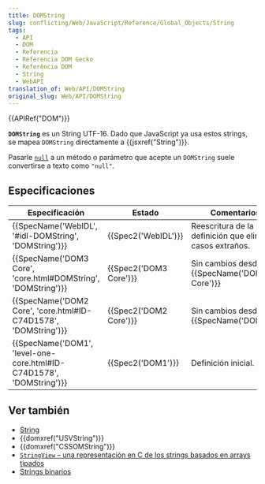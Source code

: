 ```yaml
---
title: DOMString
slug: conflicting/Web/JavaScript/Reference/Global_Objects/String
tags:
  - API
  - DOM
  - Referencia
  - Referencia DOM Gecko
  - Referência DOM
  - String
  - WebAPI
translation_of: Web/API/DOMString
original_slug: Web/API/DOMString
---
```

{{APIRef("DOM")}}

**`DOMString`** es un String UTF-16. Dado que JavaScript ya usa estos strings, se mapea `DOMString` directamente a {{jsxref("String")}}.

Pasarle [`null`](/en-US/docs/Web/JavaScript/Reference/Global_Objects/null) a un método o parámetro que acepte un `DOMString` suele convertirse a texto como `"null"`.

## Especificaciones

| Especificación                                                                               | Estado                       | Comentarios                                              |
| -------------------------------------------------------------------------------------------- | ---------------------------- | -------------------------------------------------------- |
| {{SpecName('WebIDL', '#idl-DOMString', 'DOMString')}}                     | {{Spec2('WebIDL')}}     | Reescritura de la definición que elimina casos extraños. |
| {{SpecName('DOM3 Core', 'core.html#DOMString', 'DOMString')}}             | {{Spec2('DOM3 Core')}} | Sin cambios desde {{SpecName('DOM2 Core')}}       |
| {{SpecName('DOM2 Core', 'core.html#ID-C74D1578', 'DOMString')}}         | {{Spec2('DOM2 Core')}} | Sin cambios desde {{SpecName('DOM1')}}           |
| {{SpecName('DOM1', 'level-one-core.html#ID-C74D1578', 'DOMString')}} | {{Spec2('DOM1')}}     | Definición inicial.                                      |

## Ver también

- [String](/es/docs/Web/JavaScript/Reference/Global_Objects/String)
- {{domxref("USVString")}}
- {{domxref("CSSOMString")}}
- [`StringView` – una representación en C de los strings basados en arrays tipados](/es/docs/Web/JavaScript/Typed_arrays/String_view)
- [Strings binarios](/es/docs/Web/API/DOMString/Binary)
